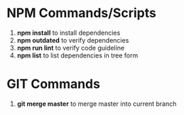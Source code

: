 # NPM Commands/Scripts
1. **npm install** to install dependencies
1. **npm outdated** to verify dependencies
1. **npm run lint** to verify code guideline
1. **npm list** to list dependencies in tree form

# GIT Commands
1. **git merge master** to merge master into current branch 
